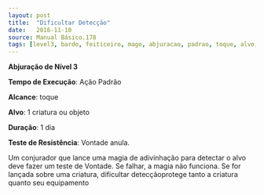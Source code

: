 ```yaml
---
layout: post
title:  "Dificultar Detecção"
date:   2016-11-10
source: Manual Básico.178
tags: [level3, bardo, feiticeiro, mago, abjuracao, padrao, toque, alvo, objeto, dia, vontade, anula]
---
```


**Abjuração de Nível 3**

**Tempo de Execução**: Ação Padrão

**Alcance**: toque

**Alvo**: 1 criatura ou objeto

**Duração**: 1 dia

**Teste de Resistência**: Vontade anula.

Um conjurador que lance uma magia de adivinhação para detectar o alvo deve fazer um teste de Vontade. Se falhar, a magia não funciona.
Se for lançada sobre uma criatura, dificultar detecçãoprotege tanto a criatura quanto seu equipamento

